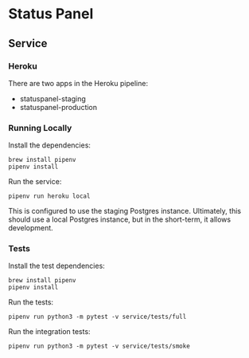 # Status Panel

## Service

### Heroku

There are two apps in the Heroku pipeline:

- statuspanel-staging
- statuspanel-production

### Running Locally

Install the dependencies:

    brew install pipenv
    pipenv install

Run the service:

    pipenv run heroku local

This is configured to use the staging Postgres instance. Ultimately, this should use a local Postgres instance, but in the short-term, it allows development.

### Tests

Install the test dependencies:

    brew install pipenv
    pipenv install

Run the tests:

    pipenv run python3 -m pytest -v service/tests/full

Run the integration tests:

	pipenv run python3 -m pytest -v service/tests/smoke
